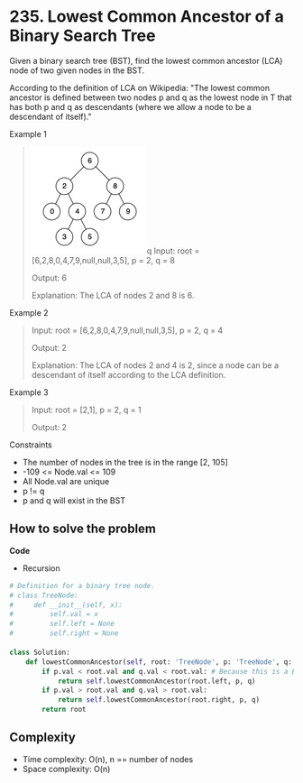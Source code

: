 # 235. Lowest Common Ancestor of a Binary Search Tree
<Badge type="warning" text="Medium" /> [<Badge type="info" text="LeetCode" />](https://leetcode.com/problems/lowest-common-ancestor-of-a-binary-search-tree/)

Given a binary search tree (BST), find the lowest common ancestor (LCA) node of two given nodes in the BST.

According to the definition of LCA on Wikipedia: "The lowest common ancestor is defined between two nodes p and q as the lowest node in T that has both p and q as descendants (where we allow a node to be a descendant of itself)."

Example 1
> ![235. Lowest Common Ancestor of a Binary Search Tree](../images/235.png)
>q
> Input: root = [6,2,8,0,4,7,9,null,null,3,5], p = 2, q = 8
>
> Output: 6
>
> Explanation: The LCA of nodes 2 and 8 is 6.

Example 2
> Input: root = [6,2,8,0,4,7,9,null,null,3,5], p = 2, q = 4
>
> Output: 2
>
> Explanation: The LCA of nodes 2 and 4 is 2, since a node can be a descendant of itself according to the LCA definition.

Example 3
> Input: root = [2,1], p = 2, q = 1
>
> Output: 2

Constraints
- The number of nodes in the tree is in the range [2, 105]
- -109 <= Node.val <= 109
- All Node.val are unique
- p != q
- p and q will exist in the BST


## How to solve the problem

**Code**

- Recursion
```Python
# Definition for a binary tree node.
# class TreeNode:
#     def __init__(self, x):
#         self.val = x
#         self.left = None
#         self.right = None

class Solution:
    def lowestCommonAncestor(self, root: 'TreeNode', p: 'TreeNode', q: 'TreeNode') -> 'TreeNode':
        if p.val < root.val and q.val < root.val: # Because this is a BST, all the nodes smaller then current node are in left subtree.
            return self.lowestCommonAncestor(root.left, p, q)
        if p.val > root.val and q.val > root.val:
            return self.lowestCommonAncestor(root.right, p, q)
        return root
```

## Complexity
- Time complexity: O(n), n == number of nodes
- Space complexity: O(n)